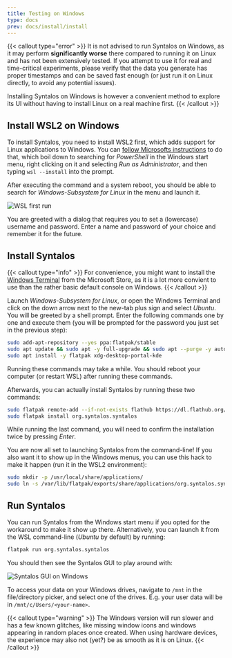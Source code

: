 ```yaml
---
title: Testing on Windows
type: docs
prev: docs/install/install
---
```


{{< callout type="error" >}}
It is not advised to run Syntalos on Windows, as it may perform **significantly worse** there compared
to running it on Linux and has not been extensively tested.
If you attempt to use it for real and time-critical experiments, please verify that the data
you generate has proper timestamps and can be saved fast enough (or just run it on Linux directly,
to avoid any potential issues).

Installing Syntalos on Windows is however a convenient method to explore its UI without having to
install Linux on a real machine first.
{{< /callout >}}


## Install WSL2 on Windows

To install Syntalos, you need to install WSL2 first, which adds support for Linux applications to Windows.
You can [follow Microsofts instructions](https://learn.microsoft.com/de-de/windows/wsl/install) to do that,
which boil down to searching for *PowerShell* in the Windows start menu, right clicking on it and selecting
*Run as Administrator*, and then typing `wsl --install` into the prompt.

After executing the command and a system reboot, you should be able to search for *Windows-Subsystem for Linux* in
the menu and launch it.

![WSL first run](/images/wsl-firstrun.png)

You are greeted with a dialog that requires you to set a (lowercase) username and password. Enter a name
and password of your choice and remember it for the future.


## Install Syntalos

{{< callout type="info" >}}
For convenience, you might want to install the [Windows Terminal](https://apps.microsoft.com/store/detail/windows-terminal/9N0DX20HK701)
from the Microsoft Store, as it is a lot more convient to use than the rather basic default console on Windows.
{{< /callout >}}

Launch *Windows-Subsystem for Linux*, or open the Windows Terminal and click on the down arrow
next to the new-tab plus sign and select *Ubuntu*.
You will be greeted by a shell prompt.
Enter the following commands one by one and execute them (you will be prompted for the password you just set
in the previous step):

```bash
sudo add-apt-repository --yes ppa:flatpak/stable
sudo apt update && sudo apt -y full-upgrade && sudo apt --purge -y autoremove
sudo apt install -y flatpak xdg-desktop-portal-kde
```

Running these commands may take a while.
You should reboot your computer (or restart WSL) after running these commands.

Afterwards, you can actually install Syntalos by running these two commands:

```bash
sudo flatpak remote-add --if-not-exists flathub https://dl.flathub.org/repo/flathub.flatpakrepo
sudo flatpak install org.syntalos.syntalos
```

While running the last command, you will need to confirm the installation twice by pressing *Enter*.

You are now all set to launching Syntalos from the command-line!
If you also want it to show up in the Windows menus, you can use this hack to make it happen (run it in the
WSL2 environment):

```bash
sudo mkdir -p /usr/local/share/applications/
sudo ln -s /var/lib/flatpak/exports/share/applications/org.syntalos.syntalos.desktop /usr/local/share/applications/
```

## Run Syntalos

You can run Syntalos from the Windows start menu if you opted for the workaround to make it show up there.
Alternatively, you can launch it from the WSL command-line (*Ubuntu* by default) by running:

```bash
flatpak run org.syntalos.syntalos
```

You should then see the Syntalos GUI to play around with:

![Syntalos GUI on Windows](/images/syntalos-on-windows-wsl2.avif)

To access your data on your Windows drives, navigate to `/mnt` in the file/directory picker, and select one of the drives.
E.g. your user data will be in `/mnt/c/Users/<your-name>`.

{{< callout type="warning" >}}
The Windows version will run slower and has a few known glitches, like missing window icons and windows
appearing in random places once created.
When using hardware devices, the experience may also not (yet?) be as smooth as it is on Linux.
{{< /callout >}}

